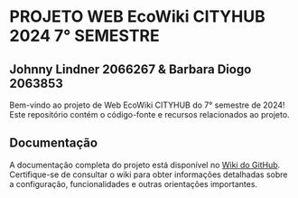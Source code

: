 # PROJETO WEB EcoWiki CITYHUB 2024 7° SEMESTRE
## Johnny Lindner 2066267 & Barbara Diogo 2063853

Bem-vindo ao projeto de Web EcoWiki CITYHUB do 7° semestre de 2024! Este repositório contém o código-fonte e recursos relacionados ao projeto.

## Documentação

A documentação completa do projeto está disponível no [Wiki do GitHub](https://github.com/BarbaraDiogo/Projeto1-ProgramacaoWeb/wiki/EcoWiki-CITYHUB). Certifique-se de consultar o wiki para obter informações detalhadas sobre a configuração, funcionalidades e outras orientações importantes.

